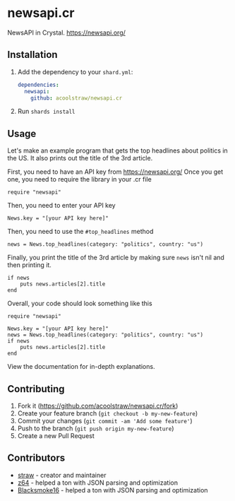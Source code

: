 # newsapi.cr

NewsAPI in Crystal. https://newsapi.org/

## Installation

1. Add the dependency to your `shard.yml`:

   ```yaml
   dependencies:
     newsapi:
       github: acoolstraw/newsapi.cr
   ```

2. Run `shards install`

## Usage

Let's make an example program that gets the top headlines about politics in the US. It also prints out the title of the 3rd article.

First, you need to have an API key from https://newsapi.org/
Once you get one, you need to require the library in your .cr file
```cr
require "newsapi"
```
Then, you need to enter your API key
```cr
News.key = "[your API key here]"
```
Then, you need to use the `#top_headlines` method
```cr
news = News.top_headlines(category: "politics", country: "us")
```
Finally, you print the title of the 3rd article by making sure `news` isn't nil and then printing it.
```cr
if news
    puts news.articles[2].title  
end
```
Overall, your code should look something like this
```cr
require "newsapi"

News.key = "[your API key here]"
news = News.top_headlines(category: "politics", country: "us")
if news
    puts news.articles[2].title
end
```
View the documentation for in-depth explanations.

## Contributing

1. Fork it (<https://github.com/acoolstraw/newsapi.cr/fork>)
2. Create your feature branch (`git checkout -b my-new-feature`)
3. Commit your changes (`git commit -am 'Add some feature'`)
4. Push to the branch (`git push origin my-new-feature`)
5. Create a new Pull Request

## Contributors

- [straw](https://github.com/acoolstraw) - creator and maintainer
- [z64](https://github.com/z64) - helped a ton with JSON parsing and optimization
- [Blacksmoke16](https://github.com/Blacksmoke16) - helped a ton with JSON parsing and optimization
